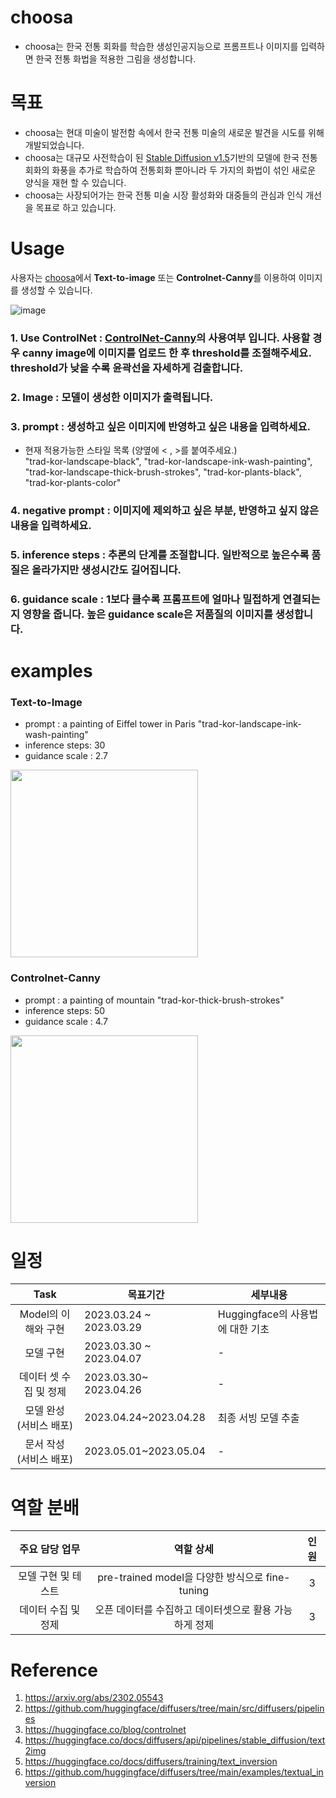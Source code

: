 # choosa

* choosa는 한국 전통 회화를 학습한 생성인공지능으로 프롬프트나 이미지를 입력하면 한국 전통 화법을 적용한 그림을 생성합니다.

# 목표

* choosa는 현대 미술이 발전함 속에서 한국 전통 미술의 새로운 발견을 시도를 위해 개발되었습니다.   
* choosa는 대규모 사전학습이 된 [Stable Diffusion v1.5](https://huggingface.co/runwayml/stable-diffusion-v1-5)기반의 모델에 한국 전통회화의 화풍을 추가로 학습하여 전통회화 뿐아니라 두 가지의 화법이 섞인
새로운 양식을 재현 할 수 있습니다.   
* choosa는 사장되어가는 한국 전통 미술 시장 활성화와 대중들의 관심과 인식 개선을 목표로 하고 있습니다.   



# Usage

사용자는 [choosa](https://huggingface.co/spaces/calihyper/choosa)에서 **Text-to-image** 또는 **Controlnet-Canny**를 이용하여 이미지를 생성할 수 있습니다.

![image](https://user-images.githubusercontent.com/119021313/236125077-d31ef1ca-cb1d-48fb-96fa-5b7a458111b0.png)

### 1. Use ControlNet : [ControlNet-Canny](https://github.com/lllyasviel/ControlNet)의 사용여부 입니다. 사용할 경우 canny image에 이미지를 업로드 한 후 threshold를 조절해주세요.   threshold가 낮을 수록 윤곽선을 자세하게 검출합니다.   
### 2. Image : 모델이 생성한 이미지가 출력됩니다.   
### 3. prompt : 생성하고 싶은 이미지에 반영하고 싶은 내용을 입력하세요.   
* 현재 적용가능한 스타일 목록 (양옆에 < , >를 붙여주세요.)   
"trad-kor-landscape-black", "trad-kor-landscape-ink-wash-painting", "trad-kor-landscape-thick-brush-strokes", "trad-kor-plants-black", "trad-kor-plants-color"
 
### 4. negative prompt : 이미지에 제외하고 싶은 부분, 반영하고 싶지 않은 내용을 입력하세요.   
### 5. inference steps : 추론의 단계를 조절합니다. 일반적으로 높은수록 품질은 올라가지만 생성시간도 길어집니다.    
### 6. guidance scale : 1보다 클수록 프롬프트에 얼마나 밀접하게 연결되는지 영향을 줍니다. 높은 guidance scale은 저품질의 이미지를 생성합니다.    

# examples
### Text-to-Image
 * prompt : a painting of Eiffel tower in Paris "trad-kor-landscape-ink-wash-painting"   
 * inference steps: 30   
 * guidance scale : 2.7   
<img src="./img_examples/landscape-ink-wash-painting-tti.png" width="300" height="300">   

### Controlnet-Canny   
 * prompt : a painting of mountain "trad-kor-thick-brush-strokes"   
 * inference steps: 50     
 * guidance scale : 4.7    
<img src="./img_examples/thick-brush-strokes-controlnet.png" width="300" height="300">

    
    
# 일정
|Task|목표기간|세부내용|
|:---:|---|---|
|Model의 이해와 구현|2023.03.24 ~ 2023.03.29|Huggingface의 사용법에 대한 기초|
|모델 구현|2023.03.30 ~ 2023.04.07|-|
|데이터 셋 수집 및 정제|2023.03.30~ 2023.04.26|-|
|모델 완성 <br> (서비스 배포)|2023.04.24~2023.04.28|최종 서빙 모델 추출|
|문서 작성 <br> (서비스 배포)|2023.05.01~2023.05.04|-|

# 역할 분배
|주요 담당 업무|역할 상세|인원|
|:---:|:---:|:---:|
|모델 구현 및 테스트|pre-trained model을 다양한 방식으로 fine-tuning|3|
|데이터 수집 및 정제|오픈 데이터를 수집하고 데이터셋으로 활용 가능하게 정제|3|


# Reference
1. https://arxiv.org/abs/2302.05543
2. https://github.com/huggingface/diffusers/tree/main/src/diffusers/pipelines
3. https://huggingface.co/blog/controlnet
4. https://huggingface.co/docs/diffusers/api/pipelines/stable_diffusion/text2img
5. https://huggingface.co/docs/diffusers/training/text_inversion
6. https://github.com/huggingface/diffusers/tree/main/examples/textual_inversion
